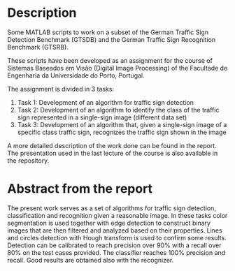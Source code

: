 # Description
Some MATLAB scripts to work on a subset of the German Traffic Sign Detection Benchmark (GTSDB) and the German Traffic Sign Recognition Benchmark (GTSRB).

These scripts have been developed as an assignment for the course of Sistemas Baseados em Visão (Digital Image Processing) of the Facultade de Engenharia da Universidade do Porto, Portugal.

The assignment is divided in 3 tasks:
1) Task 1: Development of an algorithm for traffic sign detection
2) Task 2: Development of an algorithm to identify the class of the traffic sign represented in a single-sign image (different data set)
3) Task 3: Development of an algorithm that, given a single-sign image of a specific class traffic sign, recognizes the traffic sign shown in the image

A more detailed description of the work done can be found in the report. The presentation used in the last lecture of the course is also available in the repository.

# Abstract from the report
The present  work serves as a set of algorithms for traffic sign detection, classification and recognition given a reasonable image. In these tasks color segmentation is used together with edge detection to construct binary images that are then filtered and analyzed based  on their properties. Lines and circles detection with Hough transform is used to confirm some results. Detection can be calibrated to reach precision over 90% with a recall over 80% on the test cases provided. The classifier reaches 100% precision and recall. Good results  are obtained also with the recognizer.
